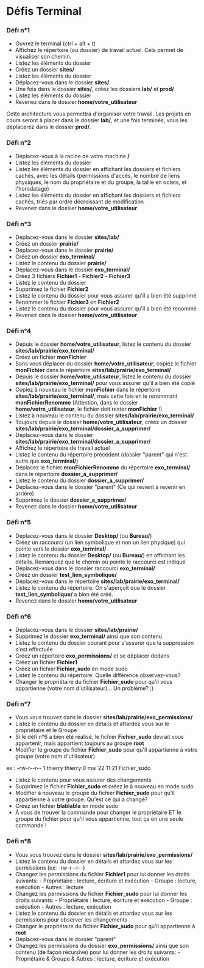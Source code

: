 # Défis Terminal

### Défi n°1
- Ouvrez le terminal (ctrl + alt + t)
- Affichez le répertoire (ou dossier) de travail actuel. Cela permet de visualiser son chemin.
- Listez les éléments du dossier
- Créez un dossier **sites/**
- Listez les éléments du dossier
- Déplacez-vous dans le dossier **sites/**
- Une fois dans le dossier **sites/**, créez les dossiers **lab/** et **prod/**
- Listez les éléments du dossier
- Revenez dans le dossier **home/votre_utilisateur**

Cette architecture vous permettra d'organiser votre travail. Les projets en cours seront à placer dans le dossier **lab/**, et une fois terminés, vous les déplacerez dans le dossier **prod/**.

### Défi n°2
- Déplacez-vous à la racine de votre machine **/**
- Listez les éléments du dossier
- Listez les éléments du dossier en affichant les dossiers et fichiers cachés, avec les détails (permissions d'accès, le nombre de liens physiques, le nom du propriétaire et du groupe, la taille en octets, et l'horodatage)
- Listez les éléments du dossier en affichant les dossiers et fichiers cachés, triés par ordre décroissant de modification
- Revenez dans le dossier **home/votre_utilisateur**

### Défi n°3
- Déplacez-vous dans le dossier **sites/lab/**
- Créez un dossier **prairie/**
- Déplacez-vous dans le dossier **prairie/**
- Créez un dossier **exo_terminal/**
- Listez le contenu du dossier **prairie/**
- Déplacez-vous dans le dossier **exo_terminal/**
- Créez 3 fichiers **Fichier1** - **Fichier2** - **Fichier3**
- Listez le contenu du dossier
- Supprimez le fichier **Fichier2**
- Listez le contenu du dossier pour vous assurer qu'il a bien été supprimé
- Renommer le fichier **Fichier3** en **Fichier2**
- Listez le contenu du dossier pour vous assurer qu'il a bien été renommé
- Revenez dans le dossier **home/votre_utilisateur**

### Défi n°4
- Depuis le dossier **home/votre_utilisateur**, listez le contenu du dossier **sites/lab/prairie/exo_terminal/**
- Créez un fichier **monFichier**
- Sans vous déplacer du dossier **home/votre_utilisateur**, copiez le fichier **monFichier** dans le répertoire **sites/lab/prairie/exo_terminal/**
- Depuis le dossier **home/votre_utilisateur**, listez le contenu du dossier **sites/lab/prairie/exo_terminal/** pour vous assurer qu'il a bien été copié
- Copiez à nouveau le fichier **monFichier** dans le répertoire **sites/lab/prairie/exo_terminal/**, mais cette fois en le renommant **monFichierRenomme** (Attention, dans le dossier **home/votre_utilisateur**, le fichier doit rester **monFichier** !)
- Listez à nouveau le contenu du dossier **sites/lab/prairie/exo_terminal/**
- Toujours depuis le dossier **home/votre_utilisateur**, créez un dossier **sites/lab/prairie/exo_terminal/dossier_a_supprimer/**
- Déplacez-vous dans le dossier **sites/lab/prairie/exo_terminal/dossier_a_supprimer/**
- Affichez le répertoire de travail actuel
- Listez le contenu du répertoire précédent (dossier "parent" qui n'est autre que **exo_terminal/**)
- Déplacez le fichier **monFichierRenomme** du répertoire **exo_terminal/** dans le répertoire **dossier_a_supprimer/**
- Listez le contenu du dossier **dossier_a_supprimer/**
- Déplacez-vous dans le dossier "parent" (Ce qui revient à revenir en arrière)
- Supprimez le dossier **dossier_a_supprimer/**
- Revenez dans le dossier **home/votre_utilisateur**

### Défi n°5
- Déplacez-vous dans le dossier **Desktop/** (ou **Bureau/**)
- Créez un raccourci (un lien symbolique et non un lien physique) qui pointe vers le dossier **exo_terminal/**
- Listez le contenu du dossier **Desktop/** (ou **Bureau/**) en affichant les détails. Remarquez que le chemin où pointe le raccourci est indiqué
- Déplacez-vous dans le dossier raccourci **exo_terminal/**
- Créez un dossier **test_lien_symbolique/**
- Déplacez-vous dans le répertoire **sites/lab/prairie/exo_terminal/**
- Listez le contenu du répertoire. On s'aperçoit que le dossier **test_lien_symbolique/** a bien été créé.
- Revenez dans le dossier **home/votre_utilisateur**

### Défi n°6
- Déplacez-vous dans le dossier **sites/lab/prairie/**
- Supprimez le dossier **exo_terminal/** ainsi que son contenu
- Listez le contenu du dossier courant pour s'assurer que la suppression s'est effectuée
- Créez un répertoire **exo_permissions/** et se déplacer dedans
- Créez un fichier **Fichier1**
- Créez un fichier **Fichier_sudo** en mode sudo
- Listez le contenu du répertoire. Quelle différence observez-vous?
- Changer le propriétaire du fichier **Fichier_sudo** pour qu'il vous appartienne (votre nom d'utilisateur)... Un problème? ;)

### Défi n°7
- Vous vous trouvez dans le dossier **sites/lab/prairie/exo_permissions/**
- Listez le contenu du dossier en détails et attardez vous sur le propriétaire et le Groupe
- Si le défi n°6 a bien été réalisé, le fichier **Fichier_sudo** devrait vous appartenir, mais appartient toujours au groupe **root**
- Modifier le groupe du fichier **Fichier_sudo** pour qu'il appartienne à votre groupe (votre nom d'utilisateur)

ex : -rw-r--r-- 1 thierry thierry 0 mai 22 11:21 Fichier_sudo
- Listez le contenu pour vous assurer des changements
- Supprimez le fichier **Fichier_sudo** et créez le à nouveau en mode sudo
- Modifier à nouveau le groupe du fichier **Fichier_sudo** pour qu'il appartienne à votre groupe. Qu'est ce qui a changé?
- Créez un fichier **blablabla** en mode sudo
- À vous de trouver la commande pour changer le propriétaire ET le groupe du fichier pour qu'il vous appartienne, tout ça en une seule commande !

### Défi n°8
- Vous vous trouvez dans le dossier **sites/lab/prairie/exo_permissions/**
- Listez le contenu du dossier en détails et attardez vous sur les permissions (ex: -rw-r--r--)
- Changez les permissions du fichier **Fichier1** pour lui donner les droits suivants:
		- Propriétaire : lecture, écriture et exécution
		- Groupe : lecture, exécution
		- Autres : lecture
- Changez les permissions du fichier **Fichier_sudo** pour lui donner les droits suivants:
		- Propriétaire : lecture, écriture et exécution
		- Groupe : exécution
		- Autres : lecture, exécution
- Listez le contenu du dossier en détails et attardez vous sur les permissions pour observer les changements
- Changer le propriétaire du fichier **Fichier_sudo** pour qu'il appartienne à **root**
- Déplacez-vous dans le dossier "parent"
- Changez les permissions du dossier **exo_permissions/** ainsi que son contenu (de façon récursive) pour lui donner les droits suivants:
		- Propriétaire & Groupe & Autres : lecture, écriture et exécution
